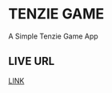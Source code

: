 # TENZIE GAME
A Simple Tenzie Game App

## LIVE URL
[LINK](https://tenzies-game-app-junny12.vercel.app/)